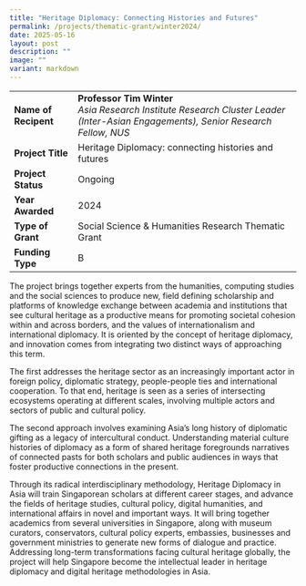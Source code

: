 ```yaml
---
title: "Heritage Diplomacy: Connecting Histories and Futures"
permalink: /projects/thematic-grant/winter2024/
date: 2025-05-16
layout: post
description: ""
image: ""
variant: markdown
---
```

|  |  |
|---|---|
| **Name of Recipent** | **Professor Tim Winter**<br>_Asia Research Institute Research Cluster Leader (Inter-Asian Engagements), Senior Research Fellow, NUS_ |
| **Project Title** | Heritage Diplomacy: connecting histories and futures |
| **Project Status** | Ongoing |
| **Year Awarded** | 2024 |
| **Type of Grant** | Social Science &amp; Humanities Research Thematic Grant |
|**Funding Type** | B |

The project brings together experts from the humanities, computing studies and the social sciences to produce new, field defining scholarship and platforms of knowledge exchange between academia and institutions that see cultural heritage as a productive means for promoting societal cohesion within and across borders, and the values of internationalism and international diplomacy. It is oriented by the concept of heritage diplomacy, and innovation comes from integrating two distinct ways of approaching this term.  
  
The first addresses the heritage sector as an increasingly important actor in foreign policy, diplomatic strategy, people-people ties and international cooperation. To that end, heritage is seen as a series of intersecting ecosystems operating at different scales, involving multiple actors and sectors of public and cultural policy.  
  
The second approach involves examining Asia’s long history of diplomatic gifting as a legacy of intercultural conduct. Understanding material culture histories of diplomacy as a form of shared heritage foregrounds narratives of connected pasts for both scholars and public audiences in ways that foster productive connections in the present.  
  
Through its radical interdisciplinary methodology, Heritage Diplomacy in Asia will train Singaporean scholars at different career stages, and advance the fields of heritage studies, cultural policy, digital humanities, and international affairs in novel and important ways. It will bring together academics from several universities in Singapore, along with museum curators, conservators, cultural policy experts, embassies, businesses and government ministries to generate new forms of dialogue and practice. Addressing long-term transformations facing cultural heritage globally, the project will help Singapore become the intellectual leader in heritage diplomacy and digital heritage methodologies in Asia.